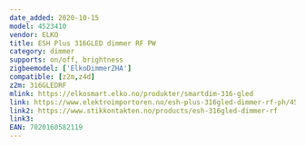 ```yaml
---
date_added: 2020-10-15
model: 4523410
vendor: ELKO
title: ESH Plus 316GLED dimmer RF PW
category: dimmer
supports: on/off, brightness
zigbeemodel: ['ElkoDimmerZHA']
compatible: [z2m,z4d]
z2m: 316GLEDRF
mlink: https://elkosmart.elko.no/produkter/smartdim-316-gled
link: https://www.elektroimportoren.no/esh-plus-316gled-dimmer-rf-ph/4523410/Product.html
link2: https://www.stikkontakten.no/products/esh-316gled-dimmer-rf
link3: 
EAN: 7020160582119
---
```


